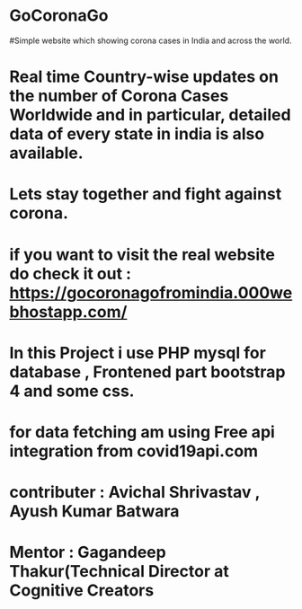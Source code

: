 # GoCoronaGo
#Simple website which showing corona cases in India and across the world.

# Real time Country-wise updates on the number of Corona Cases Worldwide and in particular, detailed data of every state in india is also available.

# Lets stay together and fight against corona.

# if you want to visit the real website do check it out : https://gocoronagofromindia.000webhostapp.com/


# In this Project i use PHP mysql for database , Frontened part bootstrap 4 and some css.

# for data fetching am using Free api integration  from covid19api.com 


# contributer : Avichal Shrivastav , Ayush Kumar Batwara

# Mentor : Gagandeep Thakur(Technical Director at Cognitive Creators

